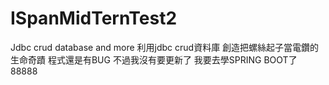 # ISpanMidTernTest2
Jdbc crud database and more 利用jdbc crud資料庫 創造把螺絲起子當電鑽的生命奇蹟 
程式還是有BUG 不過我沒有要更新了
我要去學SPRING BOOT了 88888
